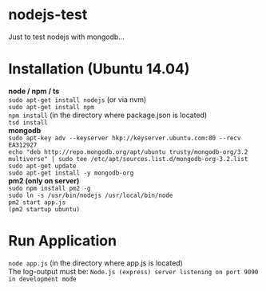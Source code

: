 # nodejs-test
Just to test nodejs with mongodb...

# Installation (Ubuntu 14.04)
**node / npm / ts**<br>
`sudo apt-get install nodejs` (or via nvm)<br>
`sudo apt-get install npm`<br>
`npm install` (in the directory where package.json is located)<br>
`tsd install`<br>
**mongodb**<br>
`sudo apt-key adv --keyserver hkp://keyserver.ubuntu.com:80 --recv EA312927`<br>
`echo "deb http://repo.mongodb.org/apt/ubuntu trusty/mongodb-org/3.2 multiverse" | sudo tee /etc/apt/sources.list.d/mongodb-org-3.2.list`<br>
`sudo apt-get update`<br>
`sudo apt-get install -y mongodb-org`<br>
**pm2 (only on server)**<br>
`sudo npm install pm2 -g`<br>
`sudo ln -s /usr/bin/nodejs /usr/local/bin/node`<br>
`pm2 start app.js`<br>
`(pm2 startup ubuntu)`<br>

# Run Application
`node app.js`  (in the directory where app.js is located)<br>
The log-output must be: `Node.js (express) server listening on port 9090 in development mode`<br>
